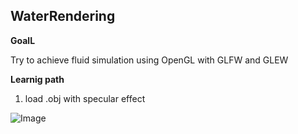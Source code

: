 ## WaterRendering
**GoalL**

Try to achieve fluid simulation using OpenGL with GLFW and GLEW

**Learnig path**
1. load .obj with specular effect

![Image](https://raw.githubusercontent.com/SamMaoYS/WaterRendering/master/Water/resources/images/model_with_specular.png)
